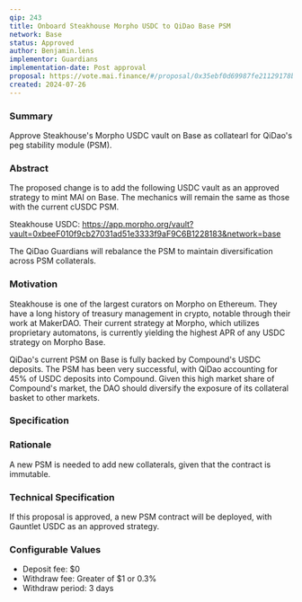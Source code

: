 ```yaml
---
qip: 243
title: Onboard Steakhouse Morpho USDC to QiDao Base PSM
network: Base
status: Approved
author: Benjamin.lens
implementor: Guardians
implementation-date: Post approval
proposal: https://vote.mai.finance/#/proposal/0x35ebf0d69987fe21129178bc2bb80827bc8abc18fc7aad62e0167ea29f41a306
created: 2024-07-26
---
```


### Summary      

Approve Steakhouse's Morpho USDC vault on Base as collatearl for QiDao's peg stability module (PSM).

### Abstract

The proposed change is to add the following USDC vault as an approved strategy to mint MAI on Base. The mechanics will remain the same as those with the current cUSDC PSM.

Steakhouse USDC: https://app.morpho.org/vault?vault=0xbeeF010f9cb27031ad51e3333f9aF9C6B1228183&network=base

The QiDao Guardians will rebalance the PSM to maintain diversification across PSM collaterals.

### Motivation

Steakhouse is one of the largest curators on Morpho on Ethereum. They have a long history of treasury management in crypto, notable through their work at MakerDAO. Their current strategy at Morpho, which utilizes proprietary automatons, is currently yielding the highest APR of any USDC strategy on Morpho Base.

QiDao's current PSM on Base is fully backed by Compound's USDC deposits. The PSM has been very successful, with QiDao accounting for 45% of USDC deposits into Compound. Given this high market share of Compound's market, the DAO should diversify the exposure of its collateral basket to other markets. 

### Specification

### Rationale

A new PSM is needed to add new collaterals, given that the contract is immutable.

### Technical Specification

If this proposal is approved, a new PSM contract will be deployed, with Gauntlet USDC as an approved strategy.

### Configurable Values

* Deposit fee: $0
* Withdraw fee: Greater of $1 or 0.3%
* Withdraw period: 3 days
